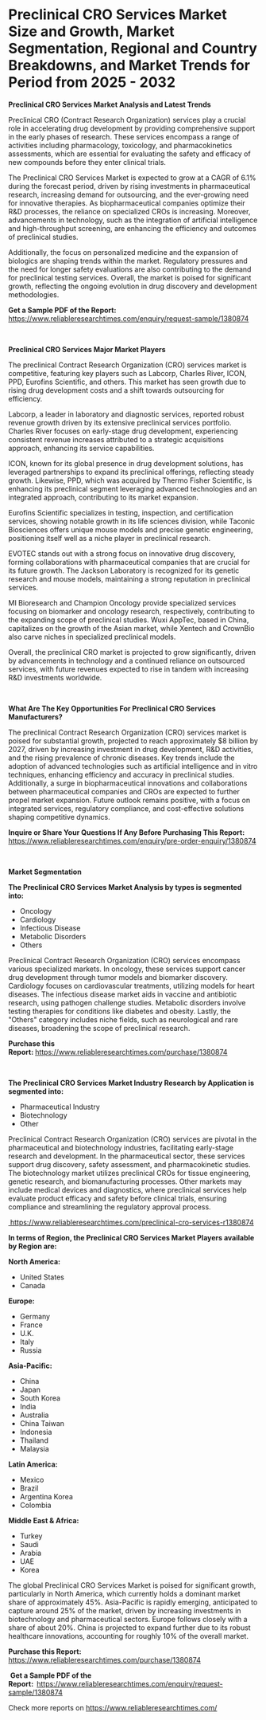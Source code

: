 <p><h1>Preclinical CRO Services Market Size and Growth, Market Segmentation, Regional and Country Breakdowns, and Market Trends for Period from 2025 -  2032</h1></p><p><strong>Preclinical CRO Services Market Analysis and Latest Trends</strong></p>
<p><p>Preclinical CRO (Contract Research Organization) services play a crucial role in accelerating drug development by providing comprehensive support in the early phases of research. These services encompass a range of activities including pharmacology, toxicology, and pharmacokinetics assessments, which are essential for evaluating the safety and efficacy of new compounds before they enter clinical trials. </p><p>The Preclinical CRO Services Market is expected to grow at a CAGR of 6.1% during the forecast period, driven by rising investments in pharmaceutical research, increasing demand for outsourcing, and the ever-growing need for innovative therapies. As biopharmaceutical companies optimize their R&D processes, the reliance on specialized CROs is increasing. Moreover, advancements in technology, such as the integration of artificial intelligence and high-throughput screening, are enhancing the efficiency and outcomes of preclinical studies.</p><p>Additionally, the focus on personalized medicine and the expansion of biologics are shaping trends within the market. Regulatory pressures and the need for longer safety evaluations are also contributing to the demand for preclinical testing services. Overall, the market is poised for significant growth, reflecting the ongoing evolution in drug discovery and development methodologies.</p></p>
<p><strong>Get a Sample PDF of the Report:&nbsp;</strong> <a href="https://www.reliableresearchtimes.com/enquiry/request-sample/1380874?utm_campaign=2280&utm_medium=2&utm_source=Github&utm_content=ia&utm_term=03032025&utm_id=preclinical-cro-services">https://www.reliableresearchtimes.com/enquiry/request-sample/1380874</a></p>
<p>&nbsp;</p>
<p><strong>Preclinical CRO Services Major Market Players</strong></p>
<p><p>The preclinical Contract Research Organization (CRO) services market is competitive, featuring key players such as Labcorp, Charles River, ICON, PPD, Eurofins Scientific, and others. This market has seen growth due to rising drug development costs and a shift towards outsourcing for efficiency.</p><p>Labcorp, a leader in laboratory and diagnostic services, reported robust revenue growth driven by its extensive preclinical services portfolio. Charles River focuses on early-stage drug development, experiencing consistent revenue increases attributed to a strategic acquisitions approach, enhancing its service capabilities.</p><p>ICON, known for its global presence in drug development solutions, has leveraged partnerships to expand its preclinical offerings, reflecting steady growth. Likewise, PPD, which was acquired by Thermo Fisher Scientific, is enhancing its preclinical segment leveraging advanced technologies and an integrated approach, contributing to its market expansion.</p><p>Eurofins Scientific specializes in testing, inspection, and certification services, showing notable growth in its life sciences division, while Taconic Biosciences offers unique mouse models and precise genetic engineering, positioning itself well as a niche player in preclinical research.</p><p>EVOTEC stands out with a strong focus on innovative drug discovery, forming collaborations with pharmaceutical companies that are crucial for its future growth. The Jackson Laboratory is recognized for its genetic research and mouse models, maintaining a strong reputation in preclinical services.</p><p>MI Bioresearch and Champion Oncology provide specialized services focusing on biomarker and oncology research, respectively, contributing to the expanding scope of preclinical studies. Wuxi AppTec, based in China, capitalizes on the growth of the Asian market, while Xentech and CrownBio also carve niches in specialized preclinical models.</p><p>Overall, the preclinical CRO market is projected to grow significantly, driven by advancements in technology and a continued reliance on outsourced services, with future revenues expected to rise in tandem with increasing R&D investments worldwide.</p></p>
<p>&nbsp;</p>
<p><strong>What Are The Key Opportunities For Preclinical CRO Services Manufacturers?</strong></p>
<p><p>The preclinical Contract Research Organization (CRO) services market is poised for substantial growth, projected to reach approximately $8 billion by 2027, driven by increasing investment in drug development, R&D activities, and the rising prevalence of chronic diseases. Key trends include the adoption of advanced technologies such as artificial intelligence and in vitro techniques, enhancing efficiency and accuracy in preclinical studies. Additionally, a surge in biopharmaceutical innovations and collaborations between pharmaceutical companies and CROs are expected to further propel market expansion. Future outlook remains positive, with a focus on integrated services, regulatory compliance, and cost-effective solutions shaping competitive dynamics.</p></p>
<p><strong>Inquire or Share Your Questions If Any Before Purchasing This Report:</strong> <a href="https://www.reliableresearchtimes.com/enquiry/pre-order-enquiry/1380874?utm_campaign=2280&utm_medium=2&utm_source=Github&utm_content=ia&utm_term=03032025&utm_id=preclinical-cro-services">https://www.reliableresearchtimes.com/enquiry/pre-order-enquiry/1380874</a></p>
<p>&nbsp;</p>
<p><strong>Market Segmentation</strong></p>
<p><strong>The Preclinical CRO Services Market Analysis by types is segmented into:</strong></p>
<p><ul><li>Oncology</li><li>Cardiology</li><li>Infectious Disease</li><li>Metabolic Disorders</li><li>Others</li></ul></p>
<p><p>Preclinical Contract Research Organization (CRO) services encompass various specialized markets. In oncology, these services support cancer drug development through tumor models and biomarker discovery. Cardiology focuses on cardiovascular treatments, utilizing models for heart diseases. The infectious disease market aids in vaccine and antibiotic research, using pathogen challenge studies. Metabolic disorders involve testing therapies for conditions like diabetes and obesity. Lastly, the "Others" category includes niche fields, such as neurological and rare diseases, broadening the scope of preclinical research.</p></p>
<p><strong>Purchase this Report:&nbsp;</strong><a href="https://www.reliableresearchtimes.com/purchase/1380874?utm_campaign=2280&utm_medium=2&utm_source=Github&utm_content=ia&utm_term=03032025&utm_id=preclinical-cro-services">https://www.reliableresearchtimes.com/purchase/1380874</a></p>
<p>&nbsp;</p>
<p><strong>The Preclinical CRO Services Market Industry Research by Application is segmented into:</strong></p>
<p><ul><li>Pharmaceutical Industry</li><li>Biotechnology</li><li>Other</li></ul></p>
<p><p>Preclinical Contract Research Organization (CRO) services are pivotal in the pharmaceutical and biotechnology industries, facilitating early-stage research and development. In the pharmaceutical sector, these services support drug discovery, safety assessment, and pharmacokinetic studies. The biotechnology market utilizes preclinical CROs for tissue engineering, genetic research, and biomanufacturing processes. Other markets may include medical devices and diagnostics, where preclinical services help evaluate product efficacy and safety before clinical trials, ensuring compliance and streamlining the regulatory approval process.</p></p>
<p><a href="https://www.reliableresearchtimes.com/preclinical-cro-services-r1380874?utm_campaign=2280&utm_medium=2&utm_source=Github&utm_content=ia&utm_term=03032025&utm_id=preclinical-cro-services">&nbsp;https://www.reliableresearchtimes.com/preclinical-cro-services-r1380874</a></p>
<p><strong>In terms of Region, the Preclinical CRO Services Market Players available by Region are:</strong></p>
<p>
    <p> <strong> North America: </strong>
        <ul>
            <li>United States</li>
            <li>Canada</li>
        </ul>
        </p> 
    <p> <strong> Europe: </strong>
        <ul>
            <li>Germany</li>
            <li>France</li>
            <li>U.K.</li>
            <li>Italy</li>
            <li>Russia</li>
        </ul>
        </p> 
    <p> <strong> Asia-Pacific: </strong>
        <ul>
            <li>China</li>
            <li>Japan</li>
            <li>South Korea</li>
            <li>India</li>
            <li>Australia</li>
            <li>China Taiwan</li>
            <li>Indonesia</li>
            <li>Thailand</li>
            <li>Malaysia</li>
        </ul>
        </p> 
    <p> <strong> Latin America: </strong>
        <ul>
            <li>Mexico</li>
            <li>Brazil</li>
            <li>Argentina Korea</li>
            <li>Colombia</li>
        </ul>
        </p> 
    <p> <strong> Middle East & Africa: </strong>
        <ul>
            <li>Turkey</li>
            <li>Saudi</li>
            <li>Arabia</li>
            <li>UAE</li>
            <li>Korea</li>
        </ul>
    </p>
    </p>
<p><p>The global Preclinical CRO Services Market is poised for significant growth, particularly in North America, which currently holds a dominant market share of approximately 45%. Asia-Pacific is rapidly emerging, anticipated to capture around 25% of the market, driven by increasing investments in biotechnology and pharmaceutical sectors. Europe follows closely with a share of about 20%. China is projected to expand further due to its robust healthcare innovations, accounting for roughly 10% of the overall market.</p></p>
<p><strong>Purchase this Report: </strong><a href="https://www.reliableresearchtimes.com/purchase/1380874?utm_campaign=2280&utm_medium=2&utm_source=Github&utm_content=ia&utm_term=03032025&utm_id=preclinical-cro-services">https://www.reliableresearchtimes.com/purchase/1380874</a></p>
<p>&nbsp;<strong>Get a Sample PDF of the Report:&nbsp;&nbsp;</strong><a href="https://www.reliableresearchtimes.com/enquiry/request-sample/1380874?utm_campaign=2280&utm_medium=2&utm_source=Github&utm_content=ia&utm_term=03032025&utm_id=preclinical-cro-services">https://www.reliableresearchtimes.com/enquiry/request-sample/1380874</a></p>
<p><strong></strong></p>
<p>Check more reports on <a href="https://www.reliableresearchtimes.com/?utm_campaign=2280&utm_medium=2&utm_source=Github&utm_content=ia&utm_term=03032025&utm_id=preclinical-cro-services">https://www.reliableresearchtimes.com/</a></p>